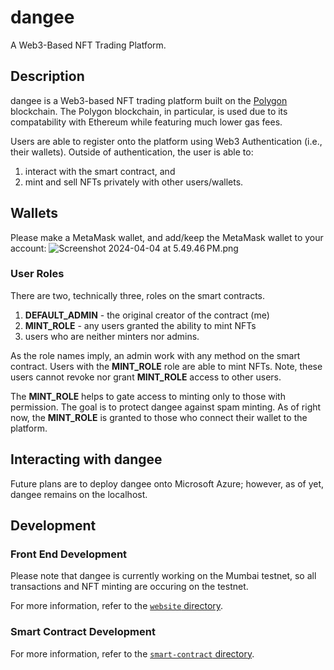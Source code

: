 # dangee
A Web3-Based NFT Trading Platform.

## Description
dangee is a Web3-based NFT trading platform built on the [Polygon](https://polygon.technology) blockchain. 
The Polygon blockchain, in particular, is used due to its compatability with Ethereum while featuring much lower gas fees.

Users are able to register onto the platform using Web3 Authentication (i.e., their wallets). Outside of authentication,
the user is able to:
1. interact with the smart contract, and 
2. mint and sell NFTs privately with other
users/wallets.

## Wallets
Please make a MetaMask wallet, and add/keep the MetaMask wallet to your account:
![Screenshot 2024-04-04 at 5.49.46 PM.png](..%2F..%2F..%2F..%2F..%2Fvar%2Ffolders%2F23%2Fjc9pcnfd10q2q27zck3k27vh0000gn%2FT%2FTemporaryItems%2FNSIRD_screencaptureui_pY0MU2%2FScreenshot%202024-04-04%20at%205.49.46%E2%80%AFPM.png)


### User Roles
There are two, technically three, roles on the smart contracts.
1. **DEFAULT_ADMIN** - the original creator of the contract (me)
2. **MINT_ROLE** - any users granted the ability to mint NFTs
3. users who are neither minters nor admins.

As the role names imply, an admin work with any method on the smart contract. Users with the **MINT_ROLE** role are able to mint NFTs.
Note, these users cannot revoke nor grant **MINT_ROLE** access to other users.

The **MINT_ROLE** helps to gate access to minting only to those with permission. The goal is to protect dangee against 
spam minting. As of right now, the **MINT_ROLE** is granted to those who connect their wallet to the platform.

## Interacting with dangee
Future plans are to deploy dangee onto Microsoft Azure; however, as of yet, dangee remains on the localhost.

## Development

### Front End Development
Please note that dangee is currently working on the Mumbai testnet, so all transactions and NFT minting are occuring on the testnet.

For more information, refer to the [```website``` directory](https://github.com/grapemoli/dangee/tree/main/website).

### Smart Contract Development
For more information, refer to the [```smart-contract``` directory](https://github.com/grapemoli/dangee/tree/main/smart-contracts).
